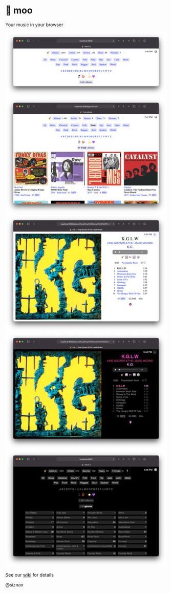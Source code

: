 &#x1F3B7; moo
=============

Your music in your browser

[![](Moo/img/screenshot1.png)](Moo/img/screenshot1.png)
[![](Moo/img/screenshot2.png)](Moo/img/screenshot2.png)
[![](Moo/img/screenshot3.png)](Moo/img/screenshot3.png)
[![](Moo/img/screenshot4.png)](Moo/img/screenshot4.png)
[![](Moo/img/screenshot5.png)](Moo/img/screenshot5.png)

See our [wiki](https://github.com/siznax/moo/wiki) for details


@siznax
